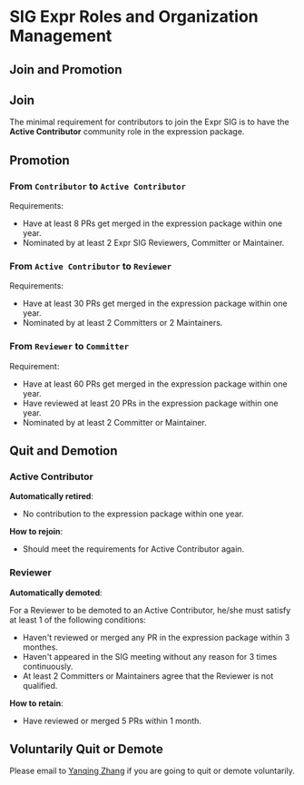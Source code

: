 # SIG Expr Roles and Organization Management

## Join and Promotion

## Join

The minimal requirement for contributors to join the Expr SIG is to have
the **Active Contributor** community role in the expression package.

## Promotion

### From `Contributor` to `Active Contributor`

Requirements:

* Have at least 8 PRs get merged in the expression package within one year.
* Nominated by at least 2 Expr SIG Reviewers, Committer or Maintainer.

### From `Active Contributor` to `Reviewer`

Requirements:

* Have at least 30 PRs get merged in the expression package within one year.
* Nominated by at least 2 Committers or 2 Maintainers.

### From `Reviewer` to `Committer`

Requirement:

* Have at least 60 PRs get merged in the expression package within one year.
* Have reviewed at least 20 PRs in the expression package within one year.
* Nominated by at least 2 Committer or Maintainer.

## Quit and Demotion

### Active Contributor

**Automatically retired**:

* No contribution to the expression package within one year.

**How to rejoin**:

* Should meet the requirements for Active Contributor again.

### Reviewer

**Automatically demoted**:

For a Reviewer to be demoted to an Active Contributor,  he/she must satisfy at
least 1 of the following conditions:

* Haven't reviewed or merged any PR in the expression package within 3 monthes.
* Haven't appeared in the SIG meeting without any reason for 3 times continuously.
* At least 2 Committers or Maintainers agree that the Reviewer is not qualified.

**How to retain**:

* Have reviewed or merged 5 PRs within 1 month.

## Voluntarily Quit or Demote

Please email to [Yanqing Zhang](mailto:zhangyanqing@pingcap.com) if you are
going to quit or demote voluntarily.
